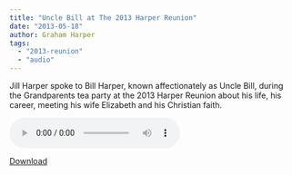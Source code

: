 ```yaml
---
title: "Uncle Bill at The 2013 Harper Reunion"
date: "2013-05-18"
author: Graham Harper
tags:
  - "2013-reunion"
  - "audio"
---
```


Jill Harper spoke to Bill Harper, known affectionately as Uncle Bill, during the Grandparents tea party at the 2013 Harper Reunion about his life, his career, meeting his wife Elizabeth and his Christian faith.

<audio controls src="https://f001.backblazeb2.com/file/harperfamily-media/Uncle-Bill.mp3"></audio>

[Download](static/audio/Uncle-Bill.mp3)
